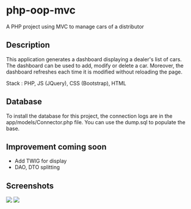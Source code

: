 # php-oop-mvc
A PHP project using MVC to manage cars of a distributor

## Description
This application generates a dashboard displaying a dealer's list of cars. The dashboard can be used to add, modify or delete a car. Moreover, the dashboard refreshes each time it is modified without reloading the page.

Stack : PHP, JS (JQuery), CSS (Bootstrap), HTML

## Database
To install the database for this project, the connection logs are in the app/models/Connector.php file.
You can use the dump.sql to populate the base.

## Improvement coming soon

- Add TWIG for display
- DAO, DTO splitting

## Screenshots
<img src="https://i.imgur.com/NPCeUMP.png" />
<img src="https://i.imgur.com/dHlWpYf.png" />
